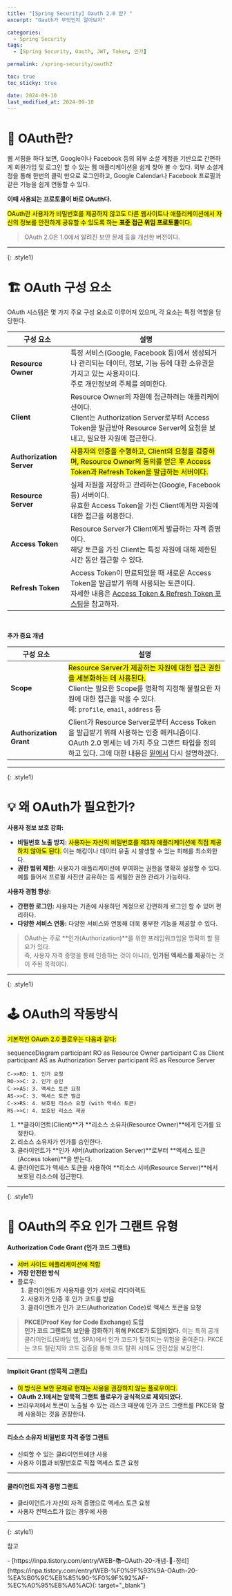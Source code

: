 ```yaml
---
title: "[Spring Security] Oauth 2.0 란? "
excerpt: "Oauth가 무엇인지 알아보자"

categories:
  - Spring Security
tags:
  - [Spring Security, Oauth, JWT, Token, 인가]

permalink: /spring-security/oauth2

toc: true
toc_sticky: true

date: 2024-09-10
last_modified_at: 2024-09-10
---
```


# 🪪 OAuth란?
웹 서핑을 하다 보면, Google이나 Facebook 등의 외부 소셜 계정을 기반으로 간편하게 회원가입 및 로그인 할 수 있는 웹 애플리케이션을 쉽게 찾아 볼 수 있다. 외부 소셜계정을 통해 한번의 클릭 만으로 로그인하고, Google Calendar나 Facebook 프로필과 같은 기능을 쉽게 연동할 수 있다.

**이때 사용되는 프로토콜이 바로 OAuth다.**  

<mark>OAuth란 사용자가 비밀번호를 제공하지 않고도 다른 웹사이트나 애플리케이션에서 자신의 정보를 안전하게 공유할 수 있도록 하는 <strong>표준 접근 위임 프로토콜</strong>이다.</mark>

> OAuth 2.0은 1.0에서 알려진 보안 문제 등을 개선한 버전이다.

---
{: .style1}

# 🏗️ OAuth 구성 요소
OAuth 시스템은 몇 가지 주요 구성 요소로 이루어져 있으며, 각 요소는 특정 역할을 담당한다.

| 구성 요소 | 설명 |
|-----------|------|
| **Resource Owner** | 특정 서비스(Google, Facebook 등)에서 생성되거나 관리되는 데이터, 정보, 기능 등에 대한 소유권을 가지고 있는 사용자이다. <br>주로 개인정보의 주체를 의미한다. |
| **Client** | Resource Owner의 자원에 접근하려는 애플리케이션이다.<br> Client는 Authorization Server로부터 Access Token을 발급받아 Resource Server에 요청을 보내고, 필요한 자원에 접근한다. |
| **Authorization Server** | <mark>사용자의 인증을 수행하고, Client의 요청을 검증하며, Resource Owner의 동의를 얻은 후 Access Token과 Refresh Token을 발급하는 서버이다.</mark> |
| **Resource Server** | 실제 자원을 저장하고 관리하는(Google, Facebook 등) 서버이다.<br> 유효한 Access Token을 가진 Client에게만 자원에 대한 접근을 허용한다. |
| **Access Token** | Resource Server가 Client에게 발급하는 자격 증명이다.<br> 해당 토큰을 가진 Client는 특정 자원에 대해 제한된 시간 동안 접근할 수 있다. |
| **Refresh Token** | Access Token이 만료되었을 때 새로운 Access Token을 발급받기 위해 사용되는 토큰이다. <br> 자세한 내용은 [Access Token & Refresh Token 포스팅](https://ijnooyah.github.io/spring-security/jwt#-access-token--refresh-token)을 참고하자. |

<br>

**추가 중요 개념**

| 구성 요소 | 설명 |
|-----------|------|
| **Scope** | <mark>Resource Server가 제공하는 자원에 대한 접근 권한을 세분화하는 데 사용된다.</mark><br>Client는 필요한 Scope를 명확히 지정해 불필요한 자원에 대한 접근을 막을 수 있다.<br>예: `profile`, `email`, `address` 등 |
| **Authorization Grant** | Client가 Resource Server로부터 Access Token을 발급받기 위해 사용하는 인증 매커니즘이다. OAuth 2.0 명세는 네 가지 주요 그랜트 타입을 정의하고 있다. 그에 대한 내용은 [밑에서](#-oauth의-주요-인가-그랜트-유형) 다시 설명하겠다. |

<!-- **Authorization Code** | [Authorization Code Grant]() 방식에서 사용되는 **일회용** 코드로, 보안을 위해 한 번만 사용해야 한다.<br>Resource Owner의 승인 후 Authorization Server가 Client에게 발급한다.<br>Client는 이 코드를 사용하여 Access Token을 요청한다. -->


<!-- 소셜 미디어 로그인은 사용자가 직접 로그인하지 않고, 다른 플랫폼(예: 카카오, 네이버)에서 제공하는 인증 시스템을 통해 간접적으로 인증하는 방식이다. 이때, **Client(개인 서비스)**는 **Resource Owner(사용자)**의 자원에 접근하기 위해 **Resource Server(카카오, 네이버 등)**에 요청을 보내 인증과 자원 접근 권한을 받는다.

OAuth 2.0 시스템에서는 다음과 같은 단계를 거친다:

Resource Owner로부터 동의(허용) 받기
사용자가 자신의 개인정보(프로필, 이메일 등)와 특정 기능(게시글 작성, 프로필 보기 등)에 대해 Client가 접근할 수 있도록 동의하는 절차가 필요하다. 이 과정은 사용자가 어떤 정보와 기능에 접근할 권한을 Client에게 주는지 명확히 알 수 있게 해주고, 개인정보가 오남용되지 않도록 한다.

Authorization Server를 통한 Client 신원 확인
Resource Server는 Client가 신뢰할 수 있는 애플리케이션인지 확인해야 한다. 이를 위해 Client는 Authorization Server에서 Authorization Code를 받아서, 이 코드를 사용해 Access Token을 발급받는다. Authorization Server는 Client의 신원을 확인하고, 신뢰성을 보장한다.

각 입장에서 이 과정이 중요한 이유는 다음과 같다:

Resource Owner(사용자): 사용자는 자신의 개인정보와 기능 권한을 Client에게 위임하므로, Client가 어떤 정보를 수집하고 어떤 기능에 접근하는지 알아야 한다. 이를 통해 개인정보 보호를 보장하고, 나쁜 의도를 가진 Client가 정보를 악용하는 것을 막을 수 있다.

Resource Server(카카오, 네이버 등): Resource Server는 Client가 사용자 대신 요청하는 애플리케이션이 신뢰할 수 있는지 확인해야 한다. 이를 위해 Authorization Server를 통해 Client에게 Authorization Code를 발급하고, 이 코드를 바탕으로 Client가 Access Token을 발급받아 Resource Server에 자원을 요청하게 된다. Access Token이 유효한지 확인하여 자원 접근을 허용하거나 거부한다.

OAuth 2.0은 사용자로부터 명확한 동의를 얻고, 신뢰할 수 있는 Client만 자원에 접근할 수 있도록 보장하는 시스템이다. 이렇게 해서 개인정보 보호와 보안을 유지하면서도 사용자는 외부 애플리케이션에 쉽게 로그인할 수 있게 된다. -->

---
{: .style1}

# 💡 왜 OAuth가 필요한가?

**사용자 정보 보호 강화:**
   - **비밀번호 노출 방지:** <mark>사용자는 자신의 비밀번호를 제3자 애플리케이션에 직접 제공하지 않아도 된다.</mark> 이는 해킹이나 데이터 유출 시 발생할 수 있는 피해를 최소화한다.
   - **권한 범위 제한:** 사용자가 애플리케이션에 부여하는 권한을 명확히 설정할 수 있다. 예를 들어서 프로필 사진만 공유하는 등 세밀한 권한 관리가 가능하다.

**사용자 경험 향상:**
   - **간편한 로그인:** 사용자는 기존에 사용하던 계정으로 간편하게 로그인 할 수 있어 편리하다.
   - **다양한 서비스 연동:** 다양한 서비스와 연동해 더욱 풍부한 기능을 제공할 수 있다.
  
> OAuth는 주로 **인가(Authorization)**를 위한 프레임워크임을 명확히 할 필요가 있다.  
즉, 사용자 자격 증명을 통해 인증하는 것이 아니라, **인가된 엑세스를 제공**하는 것이 주된 목적이다.

---
{: .style1}

# 🕹️ OAuth의 작동방식

<mark>기본적인 OAuth 2.0 플로우는 다음과 같다:</mark>

<div class='mermaid'>
sequenceDiagram
    participant RO as Resource Owner
    participant C as Client
    participant AS as Authorization Server
    participant RS as Resource Server

    C->>RO: 1. 인가 요청
    RO->>C: 2. 인가 승인
    C->>AS: 3. 액세스 토큰 요청
    AS->>C: 3. 액세스 토큰 발급
    C->>RS: 4. 보호된 리소스 요청 (with 액세스 토큰)
    RS->>C: 4. 보호된 리소스 제공
</div>

1. **클라이언트(Client)**가 **리소스 소유자(Resource Owner)**에게 인가를 요청한다.
2. 리소스 소유자가 인가를 승인한다.
3. 클라이언트가 **인가 서버(Authorization Server)**로부터 **액세스 토큰(Access token)**을 받는다.
4. 클라이언트가 액세스 토큰을 사용하여 **리소스 서버(Resource Server)**에서 보호된 리소스에 접근한다.

---
{: .style1}

# 🔖 OAuth의 주요 인가 그랜트 유형

#### Authorization Code Grant (인가 코드 그랜트)

- <mark>서버 사이드 애플리케이션에 적합</mark>
- **가장 안전한 방식**
- 플로우:
  1. 클라이언트가 사용자를 인가 서버로 리다이렉트
  2. 사용자가 인증 후 인가 코드를 받음
  3. 클라이언트가 인가 코드(Authorization Code)로 액세스 토큰을 요청

> **PKCE(Proof Key for Code Exchange) 도입**  
**인가 코드 그랜트의 보안을 강화하기 위해 PKCE가 도입되었다.** 이는 특히 공개 클라이언트(모바일 앱, SPA)에서 인가 코드가 탈취되는 위험을 줄여준다. PKCE는 코드 챌린지와 코드 검증을 통해 코드 탈취 시에도 안전성을 보장한다.

---

#### Implicit Grant (암묵적 그랜트)

- <mark>이 방식은 보안 문제로 현재는 사용을 권장하지 않는 플로우이다.</mark>
- **OAuth 2.1에서는 암묵적 그랜트 플로우가 공식적으로 제외되었다.**
- 브라우저에서 토큰이 노출될 수 있는 리스크 때문에 인가 코드 그랜트를 PKCE와 함께 사용하는 것을 권장한다.

---

#### 리소스 소유자 비밀번호 자격 증명 그랜트

- 신뢰할 수 있는 클라이언트에만 사용
- 사용자 이름과 비밀번호로 직접 액세스 토큰 요청

---

#### 클라이언트 자격 증명 그랜트

- 클라이언트가 자신의 자격 증명으로 액세스 토큰 요청
- 사용자 컨텍스트가 없는 경우에 사용

---
{: .style1}

<p class="ref">참고</p>
- [https://inpa.tistory.com/entry/WEB-📚-OAuth-20-개념-💯-정리](https://inpa.tistory.com/entry/WEB-%F0%9F%93%9A-OAuth-20-%EA%B0%9C%EB%85%90-%F0%9F%92%AF-%EC%A0%95%EB%A6%AC){: target="_blank"}


